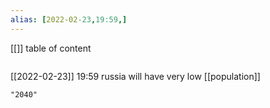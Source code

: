 ```yaml
---
alias: [2022-02-23,19:59,]
---
```

[[]]
table of content
```toc
```

[[2022-02-23]] 19:59
russia will have very low [[population]]
```query
"2040"
```